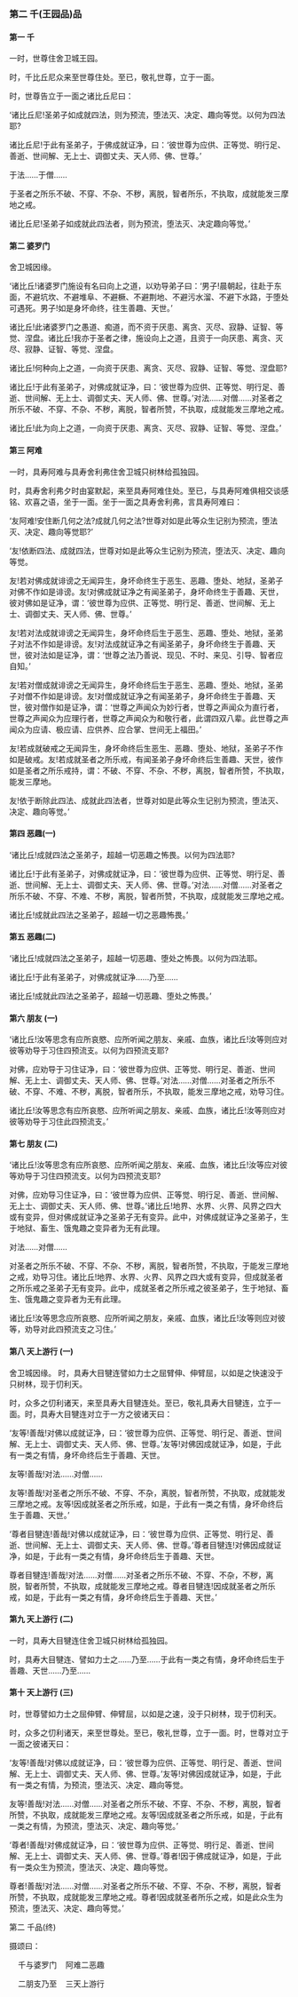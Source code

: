 ### 第二 千(王园品)品

#### 第一 千

一时，世尊住舍卫城王园。

时，千比丘尼众来至世尊住处。至已，敬礼世尊，立于一面。

时，世尊告立于一面之诸比丘尼曰：

‘诸比丘尼!圣弟子如成就四法，则为预流，堕法灭、决定、趣向等觉。以何为四法耶?

诸比丘尼!于此有圣弟子，于佛成就证净，曰：‘彼世尊为应供、正等觉、明行足、善逝、世间解、无上士、调御丈夫、天人师、佛、世尊。’

于法……于僧……

于圣者之所乐不破、不穿、不杂、不秽，离脱，智者所乐，不执取，成就能发三摩地之戒。

诸比丘尼!圣弟子如成就此四法者，则为预流，堕法灭、决定趣向等觉。’

#### 第二 婆罗门

舍卫城因缘。

‘诸比丘!诸婆罗门施设有名曰向上之道，以劝导弟子曰：‘男子!晨朝起，往赴于东面，不避坑坎、不避堆阜、不避橛、不避荆地、不避污水溜、不避下水路，于堕处可遇死。男子!如是身坏命终，往生善趣、天世。’

诸比丘!此诸婆罗门之愚道、痴道，而不资于厌患、离贪、灭尽、寂静、证智、等觉、涅盘。诸比丘!我亦于圣者之律，施设向上之道，且资于一向厌患、离贪、灭尽、寂静、证智、等觉、涅盘。

诸比丘!何种向上之道，一向资于厌患、离贪、灭尽、寂静、证智、等觉、涅盘耶?

诸比丘!于此有圣弟子，对佛成就证净，曰：‘彼世尊为应供、正等觉、明行足、善逝、世间解、无上士、调御丈夫、天人师、佛、世尊。’对法……对僧……对圣者之所乐不破、不穿、不杂、不秽，离脱，智者所赞，不执取，成就能发三摩地之戒。

诸比丘!此为向上之道，一向资于厌患、离贪、灭尽、寂静、证智、等觉、涅盘。’

#### 第三 阿难

一时，具寿阿难与具寿舍利弗住舍卫城只树林给孤独园。

时，具寿舍利弗夕时由宴默起，来至具寿阿难住处。至已，与具寿阿难俱相交谈感铭、欢喜之语，坐于一面。坐于一面之具寿舍利弗，言具寿阿难曰：

‘友阿难!安住断几何之法?成就几何之法?世尊对如是此等众生记别为预流，堕法灭、决定、趣向等觉耶?’

‘友!依断四法、成就四法，世尊对如是此等众生记别为预流，堕法灭、决定、趣向等觉。

友!若对佛成就诽谤之无闻异生，身坏命终生于恶生、恶趣、堕处、地狱，圣弟子对佛不作如是诽谤。友!对佛成就证净之有闻圣弟子，身坏命终生于善趣、天世，彼对佛如是证净，谓：‘彼世尊为应供、正等觉、明行足、善逝、世间解、无上士、调御丈夫、天人师、佛、世尊。’

友!若对法成就诽谤之无闻异生，身坏命终后生于恶生、恶趣、堕处、地狱，圣弟子对法不作如是诽谤。友!对法成就证净之有闻圣弟子，身坏命终生于善趣、天世，彼对法如是证净，谓：‘世尊之法乃善说、现见、不时、来见、引导、智者应自知。’

友!若对僧成就诽谤之无闻异生，身坏命终后生于恶生、恶趣、堕处、地狱，圣弟子对僧不作如是诽谤。友!对僧成就证净之有闻圣弟子，身坏命终生于善趣、天世，彼对僧作如是证净，谓：‘世尊之声闻众为妙行者，世尊之声闻众为直行者，世尊之声闻众为应理行者，世尊之声闻众为和敬行者，此谓四双八辈。此世尊之声闻众为应请、极应请、应供养、应合掌、世间无上福田。’

友!若成就破戒之无闻异生，身坏命终后生恶生、恶趣、堕处、地狱，圣弟子不作如是破戒。友!若成就圣者之所乐戒，有闻圣弟子身坏命终后生善趣、天世，彼作如是圣者之所乐戒持，谓：不破、不穿、不杂、不秽，离脱，智者所赞，不执取，能发三摩地。

友!依于断除此四法、成就此四法者，世尊对如是此等众生记别为预流，堕法灭、决定、趣向等觉。’

#### 第四 恶趣(一)

‘诸比丘!成就四法之圣弟子，超越一切恶趣之怖畏。以何为四法耶?

诸比丘!于此有圣弟子，对佛成就证净，曰：‘彼世尊为应供、正等觉、明行足、善逝、世间解、无上士、调御丈夫、天人师、佛、世尊。’对法……对僧……对圣者之所乐不破、不穿、不难、不秽，离脱，智者所赞，不执取，成就能发三摩地之戒。

诸比丘!成就此四法之圣弟子，超越一切之恶趣怖畏。’

#### 第五 恶趣(二)

‘诸比丘!成就四法之圣弟子，超越一切恶趣、堕处之怖畏。以何为四法耶。

诸比丘!于此有圣弟子，对佛成就证净……乃至……

诸比丘!成就此四法之圣弟子，超越一切恶趣、堕处之怖畏。’

#### 第六 朋友 (一)

‘诸比丘!汝等思念有应所哀愍、应所听闻之朋友、亲戚、血族，诸比丘!汝等则应对彼等劝导于习住四预流支。以何为四预流支耶?

对佛，应劝导于习住证净，曰：‘彼世尊为应供、正等觉、明行足、善逝、世间解、无上士、调御丈夫、天人师、佛、世尊。’对法……对僧……对圣者之所乐不破、不穿、不难、不秽，离脱，智者所乐，不执取，能发三摩地之戒，劝导习住。

诸比丘!汝等思念有应所哀愍、应所听闻之朋友、亲戚、血族，诸比丘!汝等则应对彼等劝导于习住此四预流支。’

#### 第七 朋友 (二)

‘诸比丘!汝等思念有应所哀愍、应所听闻之朋友、亲戚、血族，诸比丘!汝等应对彼等劝导于习住四预流支。以何为四预流支耶?

对佛，应劝导习住证净，曰：‘彼世尊为应供、正等觉、明行足、善逝、世间解、无上士、调御丈夫、天人师、佛、世尊。’诸比丘!地界、水界、火界、风界之四大或有变异，但对佛成就证净之圣弟子无有变异。此中，对佛成就证净之圣弟子，生于地狱、畜生、饿鬼趣之变异者为无有此理。

对法……对僧……

对圣者之所乐不破、不穿、不杂、不秽，离脱，智者所赞，不执取，于能发三摩地之戒，劝导习住。诸比丘!地界、水界、火界、风界之四大或有变异，但成就圣者之所乐戒之圣弟子无有变异。此中，成就圣者之所乐戒之彼圣弟子，生于地狱、畜生、饿鬼趣之变异者为无有此理。

诸比丘!汝等思念应所哀愍、应所听闻之朋友，亲戚、血族，诸比丘!汝等则应对彼等，劝导对此四预流支之习住。’

#### 第八 天上游行 (一)

舍卫城因缘。
时，具寿大目犍连譬如力士之屈臂伸、伸臂屈，以如是之快速没于只树林，现于忉利天。

时，众多之忉利诸天，来至具寿大目犍连处。至已，敬礼具寿大目犍连，立于一面。时，具寿大目犍连对立于一方之彼诸天曰：

‘友等!善哉!对佛以成就证净，曰：‘彼世尊为应供、正等觉、明行足、善逝、世间解、无上士、调御丈夫、天人师、佛、世尊。’友等!对佛因成就证净，如是，于此有一类之有情，身坏命终后生于善趣、天世。

友等!善哉!对法……对僧……

友等!善哉!对圣者之所乐不破、不穿、不杂，离脱，智者所赞，不执取，成就能发三摩地之戒。友等!因成就圣者之所乐戒，如是，于此有一类之有情，身坏命终后生于善趣、天世。’

‘尊者目犍连!善哉!对佛以成就证净，曰：‘彼世尊为应供、正等觉、明行足、善逝、世间解、无上士、调御丈夫、天人师、佛、世尊。’尊者目犍连!对佛因成就证净，如是，于此有一类之有情，身坏命终后生于善趣、天世。

尊者目犍连!善哉!对法……对僧……对圣者之所乐不破、不穿、不杂，不秽，离脱，智者所赞，不执取，成就能发三摩地之戒。尊者目犍连!因成就圣者之所乐戒，如是，于此有一类之有情，身坏命终后生于善趣、天世。’

#### 第九 天上游行 (二)

一时，具寿大目犍连住舍卫城只树林给孤独园。

时，具寿大目犍连、譬如力士之……乃至……于此有一类之有情，身坏命终后生于善趣、天世……乃至……

#### 第十 天上游行 (三)

时，世尊譬如力士之屈伸臂、伸臂屈，以如是之速，没于只树林，现于忉利天。

时，众多之忉利诸天，来至世尊处。至已，敬礼世尊，立于一面。时，世尊对立于一面之彼诸天曰：

‘友等!善哉!对佛以成就证净，曰：‘彼世尊为应供、正等觉、明行足、善逝、世间解、无上士、调御丈夫、天人师、佛、世尊。’友等!对佛因成就证净，如是，于此有一类之有情，为预流，堕法灭、决定、趣向等觉。

友等!善哉!对法……对僧……对圣者之所乐不破、不穿、不杂、不秽，离脱，智者所赞，不执取，成就能发三摩地之戒。友等!因成就圣者之所乐戒，如是，于此有一类之有情，为预流，堕法灭、决定、趣向等觉。’

‘尊者!善哉!对佛成就证净，曰：‘彼世尊为应供、正等觉、明行足、善逝、世间解、无上士、调御丈夫、天人师、佛、世尊。’尊者!因于佛成就证净，如是，于此有一类众生为预流，堕法灭、决定、趣向等觉。

尊者!善哉!对法……对僧……对圣者之所乐不破、不穿、不杂、不秽，离脱，智者所赞，不执取，成就能发三摩地之戒。尊者!因成就圣者所乐之戒，如是此众生为预流，堕法灭、决定、趣向等觉。’

第二 千品(终)

摄颂曰：

&nbsp;&nbsp;&nbsp;&nbsp;千与婆罗门&nbsp;&nbsp;&nbsp;&nbsp;阿难二恶趣

&nbsp;&nbsp;&nbsp;&nbsp;二朋支乃至&nbsp;&nbsp;&nbsp;&nbsp;三天上游行